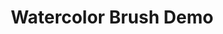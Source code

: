 ---
layout: post
title: "Watercolor Brush Demo"
category: portfolio
tags: illustration
thumbnail: /portfolio/thumbs/watercolor.png
full: /portfolio/full/watercolor.jpg
detail: 
description:
---